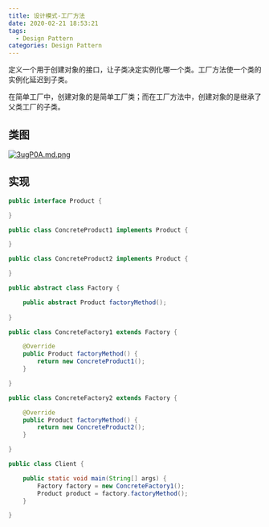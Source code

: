 ```yaml
---
title: 设计模式-工厂方法
date: 2020-02-21 18:53:21
tags:
  - Design Pattern
categories: Design Pattern
---
```


定义一个用于创建对象的接口，让子类决定实例化哪一个类。工厂方法使一个类的实例化延迟到子类。

在简单工厂中，创建对象的是简单工厂类；而在工厂方法中，创建对象的是继承了父类工厂的子类。

<!--more-->

## 类图

[![3ugP0A.md.png](https://s2.ax1x.com/2020/02/21/3ugP0A.md.png)](https://imgchr.com/i/3ugP0A)

## 实现

```java
public interface Product {

}
```

```java
public class ConcreteProduct1 implements Product {

}
```

```java
public class ConcreteProduct2 implements Product {

}
```

```java
public abstract class Factory {

	public abstract Product factoryMethod();
	
}
```

```java
public class ConcreteFactory1 extends Factory {

	@Override
	public Product factoryMethod() {
		return new ConcreteProduct1();
	}

}
```

```java
public class ConcreteFactory2 extends Factory {

	@Override
	public Product factoryMethod() {
		return new ConcreteProduct2();
	}

}
```

```java
public class Client {

	public static void main(String[] args) {
		Factory factory = new ConcreteFactory1();
		Product product = factory.factoryMethod();
	}

}
```
